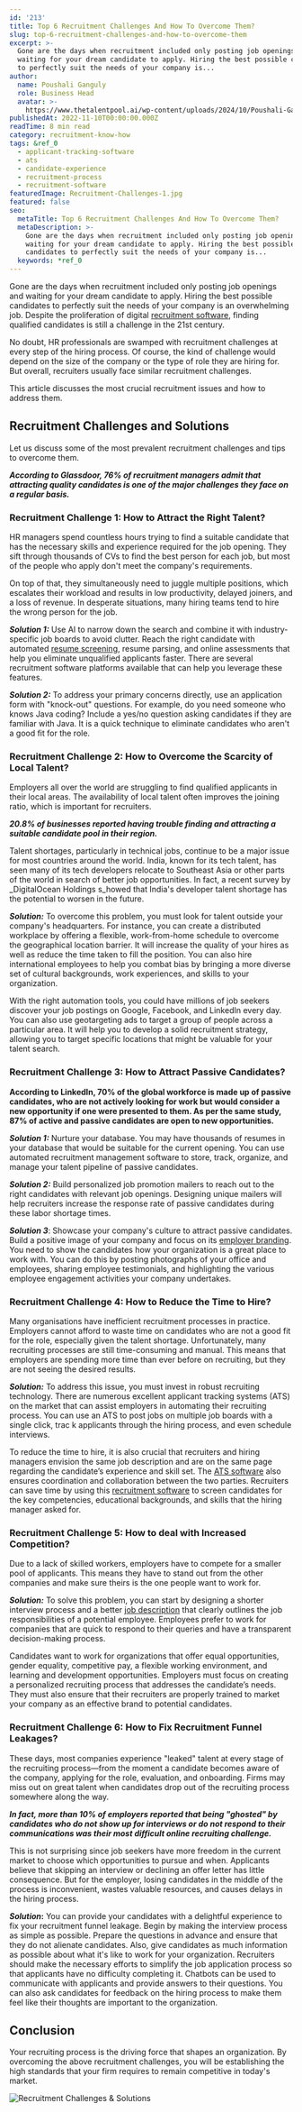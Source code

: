 ```yaml
---
id: '213'
title: Top 6 Recruitment Challenges And How To Overcome Them?
slug: top-6-recruitment-challenges-and-how-to-overcome-them
excerpt: >-
  Gone are the days when recruitment included only posting job openings and
  waiting for your dream candidate to apply. Hiring the best possible candidates
  to perfectly suit the needs of your company is...
author:
  name: Poushali Ganguly
  role: Business Head
  avatar: >-
    https://www.thetalentpool.ai/wp-content/uploads/2024/10/Poushali-Gangulyimage.webp
publishedAt: 2022-11-10T00:00:00.000Z
readTime: 8 min read
category: recruitment-know-how
tags: &ref_0
  - applicant-tracking-software
  - ats
  - candidate-experience
  - recruitment-process
  - recruitment-software
featuredImage: Recruitment-Challenges-1.jpg
featured: false
seo:
  metaTitle: Top 6 Recruitment Challenges And How To Overcome Them?
  metaDescription: >-
    Gone are the days when recruitment included only posting job openings and
    waiting for your dream candidate to apply. Hiring the best possible
    candidates to perfectly suit the needs of your company is...
  keywords: *ref_0
---
```


Gone are the days when recruitment included only posting job openings and waiting for your dream candidate to apply. Hiring the best possible candidates to perfectly suit the needs of your company is an overwhelming job. Despite the proliferation of digital [recruitment software](https://www.thetalentpool.ai/blogs/top-10-recruitment-software-india/), finding qualified candidates is still a challenge in the 21st century.

<!--more-->

No doubt, HR professionals are swamped with recruitment challenges at every step of the hiring process. Of course, the kind of challenge would depend on the size of the company or the type of role they are hiring for. But overall, recruiters usually face similar recruitment challenges.

This article discusses the most crucial recruitment issues and how to address them.

## **Recruitment Challenges and Solutions**

Let us discuss some of the most prevalent recruitment challenges and tips to overcome them.

**_According to Glassdoor, 76% of recruitment managers admit that attracting quality candidates is one of the major challenges they face on a regular basis._**

### **Recruitment Challenge 1: How to Attract the Right Talent?**

HR managers spend countless hours trying to find a suitable candidate that has the necessary skills and experience required for the job opening. They sift through thousands of CVs to find the best person for each job, but most of the people who apply don't meet the company's requirements.

On top of that, they simultaneously need to juggle multiple positions, which escalates their workload and results in low productivity, delayed joiners, and a loss of revenue. In desperate situations, many hiring teams tend to hire the wrong person for the job.

**_Solution 1:_** Use AI to narrow down the search and combine it with industry-specific job boards to avoid clutter. Reach the right candidate with automated [resume screening](https://www.thetalentpool.ai/blogs/top-10-pre-screening-interview-questions/), resume parsing, and online assessments that help you eliminate unqualified applicants faster. There are several recruitment software platforms available that can help you leverage these features.

**_Solution 2:_** To address your primary concerns directly, use an application form with "knock-out" questions. For example, do you need someone who knows Java coding? Include a yes/no question asking candidates if they are familiar with Java. It is a quick technique to eliminate candidates who aren't a good fit for the role.

### **Recruitment** **Challenge 2: How to Overcome the Scarcity of Local Talent?**

Employers all over the world are struggling to find qualified applicants in their local areas. The availability of local talent often improves the joining ratio, which is important for recruiters.

**_20.8% of businesses reported having trouble finding and attracting a suitable candidate pool in their region._**

Talent shortages, particularly in technical jobs, continue to be a major issue for most countries around the world. India, known for its tech talent, has seen many of its tech developers relocate to Southeast Asia or other parts of the world in search of better job opportunities. In fact, a recent survey by _DigitalOcean Holdings s_howed that India's developer talent shortage has the potential to worsen in the future.

**_Solution:_** To overcome this problem, you must look for talent outside your company's headquarters. For instance, you can create a distributed workplace by offering a flexible, work-from-home schedule to overcome the geographical location barrier. It will increase the quality of your hires as well as reduce the time taken to fill the position. You can also hire international employees to help you combat bias by bringing a more diverse set of cultural backgrounds, work experiences, and skills to your organization.

With the right automation tools, you could have millions of job seekers discover your job postings on Google, Facebook, and LinkedIn every day. You can also use geotargeting ads to target a group of people across a particular area. It will help you to develop a solid recruitment strategy, allowing you to target specific locations that might be valuable for your talent search. 

### **Recruitment** **Challenge 3: How to Attract Passive Candidates?**

**According to LinkedIn, 70% of the global workforce is made up of passive candidates, who are not actively looking for work but would consider a new opportunity if one were presented to them. As per the same study, 87% of active and passive candidates are open to new opportunities.**

**_Solution 1:_** Nurture your database. You may have thousands of resumes in your database that would be suitable for the current opening. You can use automated recruitment management software to store, track, organize, and manage your talent pipeline of passive candidates.

**_Solution 2:_** Build personalized job promotion mailers to reach out to the right candidates with relevant job openings. Designing unique mailers will help recruiters increase the response rate of passive candidates during these labor shortage times.

**_Solution 3_**: Showcase your company's culture to attract passive candidates. Build a positive image of your company and focus on its [employer branding](https://www.thetalentpool.ai/blogs/7-ways-boost-your-employer-brand/). You need to show the candidates how your organization is a great place to work with. You can do this by posting photographs of your office and employees, sharing employee testimonials, and highlighting the various employee engagement activities your company undertakes.

### **Recruitment** **Challenge 4: How to Reduce the Time to Hire?**

Many organisations have inefficient recruitment processes in practice. Employers cannot afford to waste time on candidates who are not a good fit for the role, especially given the talent shortage. Unfortunately, many recruiting processes are still time-consuming and manual. This means that employers are spending more time than ever before on recruiting, but they are not seeing the desired results.

**_Solution:_** To address this issue, you must invest in robust recruiting technology. There are numerous excellent applicant tracking systems (ATS) on the market that can assist employers in automating their recruiting process. You can use an ATS to post jobs on multiple job boards with a single click, trac k applicants through the hiring process, and even schedule interviews.

To reduce the time to hire, it is also crucial that recruiters and hiring managers envision the same job description and are on the same page regarding the candidate’s experience and skill set. The [ATS software](https://www.thetalentpool.ai/blogs/how-to-smoothly-implement-an-ats/) also ensures coordination and collaboration between the two parties. Recruiters can save time by using this [recruitment software](https://www.thetalentpool.ai/recruitment-management-software-benefits/) to screen candidates for the key competencies, educational backgrounds, and skills that the hiring manager asked for.

### **Recruitment** **Challenge 5: How to deal with Increased Competition?**

Due to a lack of skilled workers, employers have to compete for a smaller pool of applicants. This means they have to stand out from the other companies and make sure theirs is the one people want to work for.

**_Solution:_** To solve this problem, you can start by designing a shorter interview process and a better [job description](https://www.thetalentpool.ai/blogs/why-job-description-important-in-recruitment-these-days/) that clearly outlines the job responsibilities of a potential employee. Employees prefer to work for companies that are quick to respond to their queries and have a transparent decision-making process.

Candidates want to work for organizations that offer equal opportunities, gender equality, competitive pay, a flexible working environment, and learning and development opportunities. Employers must focus on creating a personalized recruiting process that addresses the candidate’s needs. They must also ensure that their recruiters are properly trained to market your company as an effective brand to potential candidates.

### **Recruitment** **Challenge 6: How to Fix Recruitment Funnel Leakages?**

These days, most companies experience "leaked" talent at every stage of the recruiting process—from the moment a candidate becomes aware of the company, applying for the role, evaluation, and onboarding. Firms may miss out on great talent when candidates drop out of the recruiting process somewhere along the way.

_**In fact, more than 10% of employers reported that being "ghosted" by candidates who do not show up for interviews or do not respond to their communications was their most difficult online recruiting challenge.**_

This is not surprising since job seekers have more freedom in the current market to choose which opportunities to pursue and when. Applicants believe that skipping an interview or declining an offer letter has little consequence. But for the employer, losing candidates in the middle of the process is inconvenient, wastes valuable resources, and causes delays in the hiring process.

**_Solution_:** You can provide your candidates with a delightful experience to fix your recruitment funnel leakage. Begin by making the interview process as simple as possible. Prepare the questions in advance and ensure that they do not alienate candidates. Also, give candidates as much information as possible about what it's like to work for your organization. Recruiters should make the necessary efforts to simplify the job application process so that applicants have no difficulty completing it. Chatbots can be used to communicate with applicants and provide answers to their questions. You can also ask candidates for feedback on the hiring process to make them feel like their thoughts are important to the organization.

## **Conclusion**

Your recruiting process is the driving force that shapes an organization. By overcoming the above recruitment challenges, you will be establishing the high standards that your firm requires to remain competitive in today's market.

![Recruitment Challenges & Solutions](images/Recruitment-Challenges-1-410x1024.jpg)
